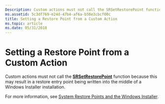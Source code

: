 ```yaml
---
Description: Custom actions must not call the SRSetRestorePoint function because this may result in a restore entry point being written into the middle of a Windows Installer installation.
ms.assetid: 5c3df769-e24d-47b4-af6a-b58e3cbcf00c
title: Setting a Restore Point from a Custom Action
ms.topic: article
ms.date: 05/31/2018
---
```


# Setting a Restore Point from a Custom Action

Custom actions must not call the [**SRSetRestorePoint**](https://msdn.microsoft.com/en-us/library/Aa378941(v=VS.85).aspx) function because this may result in a restore entry point being written into the middle of a Windows Installer installation.

For more information, see [System Restore Points and the Windows Installer](system-restore-points-and-the-windows-installer.md).

 

 



